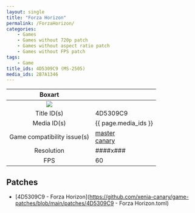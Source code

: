 ```yaml
---
layout: single
title: "Forza Horizon"
permalink: /ForzaHorizon/
categories:
    - Games
    - Games without 720p patch
    - Games without aspect ratio patch
    - Games without FPS patch
tags:
    - Game
title_ids: 4D5309C9 (MS-2505)
media_ids: 2B7A1346
---
```


| Boxart                      |                                                                            |
| :----:                      | :-                                                                         |
| ![](https://download-ssl.xbox.com/content/images/66acd000-77fe-1000-9115-d8024d5309c9/1033/boxartlg.jpg) |
| Title ID(s)                 | 4D5309C9                                                                   |
| Media ID(s)                 | {{ page.media_ids }}                                                        |
| Game compatibility issue(s) | [master](https://github.com/xenia-project/game-compatibility/issues/)<br>[canary](https://github.com/xenia-canary/game-compatibility/issues/) |
| Resolution                  | ####x###                                                                   |
| FPS                         | 60                                                                         |

## Patches
* [4D5309C9 - Forza Horizon](https://github.com/xenia-canary/game-patches/blob/main/patches/4D5309C9 - Forza Horizon.toml)

<!--This page was generated by a script. You can remove this comment once the page is verified to be free of mistakes.-->
